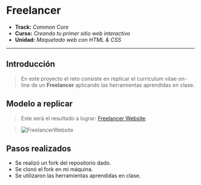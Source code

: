 # Freelancer

* **Track:** _Common Core_
* **Curso:** _Creando tu primer sitio web interactivo_
* **Unidad:** _Maquetado web con HTML & CSS_

***

## Introducción

>En este proyecto el reto consiste en replicar el curriculum vitae on-line de un **Freelancer** aplicando las herramientas aprendidas
en clase.

## Modelo a replicar
> Este será el resultado a lograr:
[Freelancer Website](https://blackrockdigital.github.io/startbootstrap-freelancer/).

>![FreelancerWebsite](docs/fullpage.png)

## Pasos realizados
* Se realizó un fork del repositorio dado.
* Se clonó el fork en mi máquina.
* Se utilizaron las herramientas aprendidas en clase.
